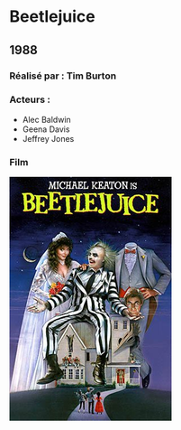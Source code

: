   
  # Beetlejuice

  ## 1988

  ### Réalisé par : Tim Burton
  
  ### Acteurs :
  - Alec Baldwin
  - Geena Davis
  - Jeffrey Jones

  ### Film
  ![alt text](https://github.com/marcelagondro/Films-TinBurton/blob/main/img/1673_ab.jpg "Github img")
 
